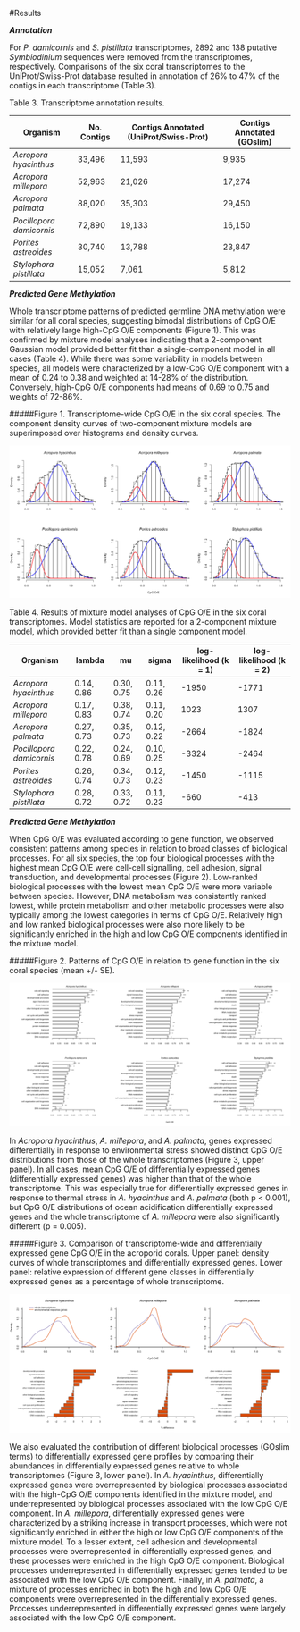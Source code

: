 #Results

_**Annotation**_ 

For *P. damicornis* and *S. pistillata* transcriptomes, 2892 and 138 putative *Symbiodinium* sequences were removed from the transcriptomes, respectively. Comparisons of the six coral transcriptomes to the UniProt/Swiss-Prot database resulted in annotation of 26% to 47% of the contigs in each transcriptome (Table 3). 

Table 3. Transcriptome annotation results. 

Organism | No. Contigs | Contigs Annotated (UniProt/Swiss-Prot)| Contigs Annotated (GOslim)
--------- | ---------- | --------- | ---------
*Acropora hyacinthus* | 33,496 | 11,593 | 9,935
*Acropora millepora* | 52,963 | 21,026 | 17,274
*Acropora palmata* | 88,020 | 35,303 | 29,450
*Pocillopora damicornis* | 72,890 | 19,133 | 16,150
*Porites astreoides* | 30,740 | 13,788 | 23,847
*Stylophora pistillata* | 15,052 | 7,061 | 5,812



_**Predicted Gene Methylation**_    

Whole transcriptome patterns of predicted germline DNA methylation were similar for all coral species, suggesting bimodal distributions of CpG O/E with relatively large high-CpG O/E components (Figure 1). This was confirmed by mixture model analyses indicating that a 2-component Gaussian model provided better fit than a single-component model in all cases (Table 4). While there was some variability in models between species, all models were characterized by a low-CpG O/E component with a mean of 0.24 to 0.38 and weighted at 14-28% of the distribution. Conversely, high-CpG O/E components had means of 0.69 to 0.75 and weights of 72-86%.

#####Figure 1. Transcriptome-wide CpG O/E in the six coral species. The component density curves of two-component mixture models are superimposed over histograms and density curves.

![Figure 1](./figures/Fig1.png?raw=true) 


Table 4. Results of mixture model analyses of CpG O/E in the six coral transcriptomes. Model statistics are reported for a 2-component mixture model, which provided better fit than a single component model. 

Organism | lambda | mu | sigma | log-likelihood (k = 1) | log-likelihood (k = 2)
--------- | ---------- | ---------- | ----------- | ----------- | ----------
*Acropora hyacinthus* | 0.14, 0.86 | 0.30, 0.75 | 0.11, 0.26 | -1950 | -1771
*Acropora millepora* | 0.17, 0.83 | 0.38, 0.74 | 0.11, 0.20 | 1023 | 1307
*Acropora palmata* | 0.27, 0.73 | 0.35, 0.73 | 0.12, 0.22 | -2664 | -1824
*Pocillopora damicornis* | 0.22, 0.78 | 0.24, 0.69 | 0.10, 0.25 | -3324 | -2464
*Porites astreoides* | 0.26, 0.74 | 0.34, 0.73 | 0.12, 0.23 | -1450 | -1115
*Stylophora pistillata* | 0.28, 0.72 | 0.33, 0.72 | 0.11, 0.23 | -660 | -413

_**Predicted Gene Methylation**_  
 
When CpG O/E was evaluated according to gene function, we observed consistent patterns among species in relation to broad classes of biological processes. For all six species, the top four biological processes with the highest mean CpG O/E were cell-cell signalling, cell adhesion, signal transduction, and developmental processes (Figure 2). Low-ranked biological processes with the lowest mean CpG O/E were more variable between species. However, DNA metabolism was consistently ranked lowest, while protein metabolism and other metabolic processes were also typically among the lowest categories in terms of CpG O/E. Relatively high and low ranked biological processes were also more likely to be significantly enriched in the high and low CpG O/E components identified in the mixture model.

#####Figure 2. Patterns of CpG O/E in relation to gene function in the six coral species (mean +/- SE).

![Figure 2](./figures/Fig2.png?raw=true) 

In *Acropora hyacinthus*, *A. millepora*, and *A. palmata*, genes expressed differentially in response to environmental stress showed distinct CpG O/E distributions from those of the whole transcriptomes (Figure 3, upper panel). In all cases, mean CpG O/E of differentially expressed genes (differentially expressed genes) was higher than that of the whole transcriptome. This was especially true for differentially expressed genes in response to thermal stress in *A. hyacinthus* and *A. palmata* (both p < 0.001), but CpG O/E distributions of ocean acidification differentially expressed genes and the whole transcriptome of *A. millepora* were also significantly different (p = 0.005). 

#####Figure 3. Comparison of transcriptome-wide and differentially expressed gene CpG O/E in the acroporid corals. Upper panel: density curves of whole transcriptomes and differentially expressed genes. Lower panel: relative expression of different gene classes in differentially expressed genes as a percentage of whole transcriptome.

![Figure 3](./figures/Fig3.png?raw=true) 

We also evaluated the contribution of different biological processes (GOslim terms) to differentially expressed gene profiles by comparing their abundances in differentially expressed genes relative to whole transcriptomes (Figure 3, lower panel). In *A. hyacinthus*, differentially expressed genes were overrepresented by biological processes associated with the high-CpG O/E components identified in the mixture model, and underrepresented by biological processes associated with the low CpG O/E component. In *A. millepora*, differentially expressed genes were characterized by a striking increase in transport processes, which were not significantly enriched in either the high or low CpG O/E components of the mixture model. To a lesser extent, cell adhesion and developmental processes were overrepresented in differentially expressed genes, and these processes were enriched in the high CpG O/E component. Biological processes underrepresented in differentially expressed genes tended to be associated with the low CpG O/E component. Finally, in *A. palmata*, a mixture of processes enriched in both the high and low CpG O/E components were overrepresented in the differentially expressed genes. Processes underrepresented in differentially expressed genes were largely associated with the low CpG O/E component.

  
  
  